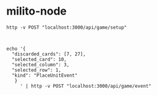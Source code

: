 # milito-node
    
    http -v POST "localhost:3000/api/game/setup"



    echo '{
      "discarded_cards": [7, 27],
      "selected_card": 10,
      "selected_column": 3,
      "selected_row": 1,
      "kind": "PlaceUnitEvent"
       }
         ' | http -v POST "localhost:3000/api/game/event"
